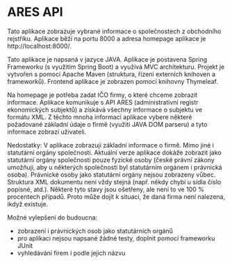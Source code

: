 # ARES API

Tato aplikace zobrazuje vybrané informace o společnostech z obchodního rejstříku. Aplikace běží na portu 8000 a adresa homepage aplikace je http://localhost:8000/.

Tato aplikace je napsaná v jazyce JAVA. Aplikace je postavena Spring Frameworku (s využitím Spring Boot) a využívá MVC architekturu.
Projekt je vytvořen s pomocí Apache Maven (struktura, řízení externích knihoven a frameworků). Frontend aplikace je zobrazen pomocí knihovny Thymeleaf.

Na homepage je potřeba zadat IČO firmy, o které chceme zobrazit informace. Aplikace komunikuje s API ARES (administrativní registr ekonomických subjektů) a získává všechny informace o subjektu ve formátu XML. Z těchto mnoha informací aplikace vybere některé požadované základní údaje o firmě (využití JAVA DOM parseru) a tyto informace zobrazí uživateli.

Nedostatky: V aplikace zobrazují základní informace o firmě. Mimo jiné i statutární orgány společnosti. Aktuální verze aplikace dokáže zobrazit jako statutární orgány společnosti pouze fyzické osoby (české právní zákony umožňují, aby u některých společností byl statutárním orgánem i právnická osoba). Právnické osoby jako statutární orgány nejsou zobrazeny vůbec. Struktura XML dokumentu není vždy stejná (např. někdy chybí u sídla číslo popisné, atd.). Některé tyto stavy jsou ošetřeny, ale není to ve 100 % procentech případů. Proto může dojít k situaci, že daná firma není nalezena, ikdyž existuje.

Možné vylepšení do budoucna:
- zobrazení i právnických osob jako statutárních orgánů
- pro aplikaci nejsou napsané žádné testy, doplnit pomocí frameworku JUnit
- vyhledávání firem i podle jejich názvu
